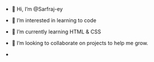 - 👋 Hi, I’m @Sarfraj-ey
- 👀 I’m interested in learning to code
- 🌱 I’m currently learning HTML & CSS
- 💞️ I’m looking to collaborate on projects to help me grow.

- 


<!---
Sarfraj-ey/Sarfraj-ey is a ✨ special ✨ repository because its `README.md` (this file) appears on your GitHub profile.
You can click the Preview link to take a look at your changes.
--->
